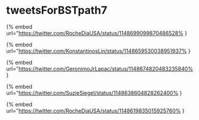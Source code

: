 # tweetsForBSTpath7

{% embed url="https://twitter.com/RocheDiaUSA/status/1148699099870486528% }

{% embed url="https://twitter.com/KonstantinosLin/status/1148659530038951937% }

{% embed url="https://twitter.com/GeronimoJrLapac/status/1148674820483235840% }

{% embed url="https://twitter.com/SuzieSiegel/status/1148638604828262400% }

{% embed url="https://twitter.com/RocheDiaUSA/status/1148619835015925760% }

